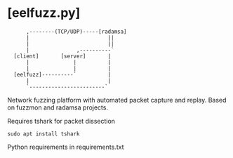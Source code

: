 # [eelfuzz.py]

```
      ,--------(TCP/UDP)-----[radamsa]
      |                         ||
      |                         ||
      |               ,----------`
  [client]       [server]       |
      |              |          |
      |              |          |
  [eelfuzz]----------`          |
      |                         |    
      `------------------------`
```

Network fuzzing platform with automated packet capture and replay.
Based on fuzzmon and radamsa projects.

Requires tshark for packet dissection

``` sudo apt install tshark ```

Python requirements in requirements.txt
